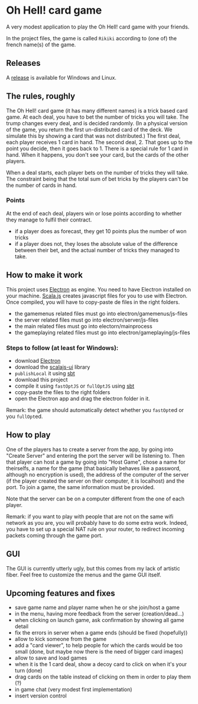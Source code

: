 # Oh Hell! card game
A very modest application to play the Oh Hell! card game with your friends.

In the project files, the game is called `Rikiki` according to (one of) the french name(s) of the game.

## Releases

A [release](https://github.com/sherpal/oh-hell-card-game/releases) is available for Windows and Linux.

## The rules, roughly

The Oh Hell! card game (it has many different names) is a trick based card game. At each deal, you have to bet the number of tricks you will take.
The trump changes every deal, and is decided randomly. (In a physical version of the game, you return the first un-distributed card of the deck. We simulate this by showing a card that was not distributed.)
The first deal, each player receives 1 card in hand. The second deal, 2. That goes up to the point you decide, then it goes back to 1.
There is a special rule for 1 card in hand. When it happens, you don't see your card, but the cards of the other players.

When a deal starts, each player bets on the number of tricks they will take. The constraint being that the total sum of bet tricks by the players can't be the number of cards in hand.

### Points

At the end of each deal, players win or lose points according to whether they manage to fulfil their contract.
- if a player does as forecast, they get 10 points plus the number of won tricks
- if a player does not, they loses the absolute value of the difference between their bet, and the actual number of tricks they managed to take.

## How to make it work

This project uses [Electron](http://electron.atom.io/) as engine. You need to have Electron installed on your machine.
[Scala.js](https://www.scala-js.org/) creates javascript files for you to use with Electron.
Once compiled, you will have to copy-paste de files in the right folders.
- the gamemenus related files must go into electron/gamemenus/js-files
- the server related files must go into electron/server/js-files
- the main related files must go into electorn/mainprocess
- the gameplaying related files must go into electron/gameplaying/js-files

### Steps to follow (at least for Windows):
- download [Electron](http://electron.atom.io/)
- download the [scalajs-ui](https://github.com/sherpal/scalajs-ui) library
- `publishLocal` it using [sbt](http://www.scala-sbt.org/)
- download this project
- compile it using `fastOptJS` or `fullOptJS` using [sbt](http://www.scala-sbt.org/)
- copy-paste the files to the right folders
- open the Electron app and drag the electron folder in it.

Remark: the game should automatically detect whether you `fastOpt`ed or you `fullOpt`ed.

## How to play

One of the players has to create a server from the app, by going into "Create Server" and entering the port the server will be listening to. Then that player can host a game by going into "Host Game", chose a name for theirselfs, a name for the game (that basically behaves like a password, although no encryption is used), the address of the computer of the server (if the player created the server on their computer, it is localhost) and the port.
To join a game, the same information must be provided.

Note that the server can be on a computer different from the one of each player.

Remark: if you want to play with people that are not on the same wifi network as you are, you will probably have to do some extra work. Indeed, you have to set up a special NAT rule on your router, to redirect incoming packets coming through the game port.

## GUI

The GUI is currently utterly ugly, but this comes from my lack of artistic fiber. Feel free to customize the menus and the game GUI itself.

## Upcoming features and fixes

- save game name and player name when he or she join/host a game
- in the menu, having more feedback from the server (creation/dead...)
- when clicking on launch game, ask confirmation by showing all game detail
- fix the errors in server when a game ends (should be fixed (hopefully))
- allow to kick someone from the game
- add a "card viewer", to help people for which the cards would be too small (done, but maybe now there is the need of bigger card images)
- allow to save and load games
- when it is the 1 card deal, show a decoy card to click on when it's your turn (done)
- drag cards on the table instead of clicking on them in order to play them (?)
- in game chat (very modest first implementation)
- insert version control
